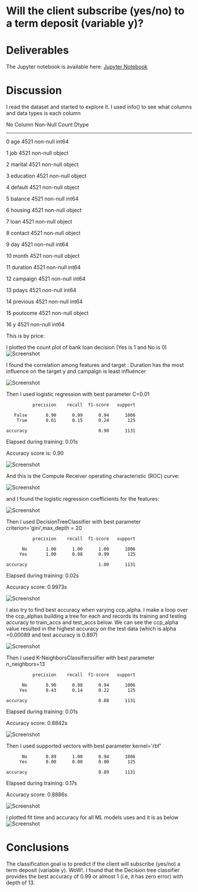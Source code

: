 # Will the client subscribe (yes/no) to a term deposit (variable y)?

# Deliverables

The Jupyter notebook is available here:
[Jupyter Notebook](https://github.com/hossamfattah/mlmodule17/MyWorkF.ipynb)

# Discussion
I read the dataset and started to explore it. I used info() to see what columns and data types is each column

 No   Column     Non-Null Count  Dtype 
---  ------     --------------  ----- 
 0   age        4521 non-null   int64 

 1   job        4521 non-null   object

 2   marital    4521 non-null   object

 3   education  4521 non-null   object

 4   default    4521 non-null   object

 5   balance    4521 non-null   int64 

 6   housing    4521 non-null   object

 7   loan       4521 non-null   object

 8   contact    4521 non-null   object

 9   day        4521 non-null   int64 

 10  month      4521 non-null   object

 11  duration   4521 non-null   int64 

 12  campaign   4521 non-null   int64 

 13  pdays      4521 non-null   int64 

 14  previous   4521 non-null   int64 

 15  poutcome   4521 non-null   object

 16  y          4521 non-null   int64 
 


This is by price:

I plotted the count plot of bank loan decision (Yes is 1 and No is 0)
![Screenshot](./images/image01.png)

I found the correlation among features and target :
Duration has the most influence on the target y and campaign is least influencer

![Screenshot](./images/image01_1.png)


Then I used logistic regression with best parameter C=0.01

              precision    recall  f1-score   support

       False       0.90      0.99      0.94      1006
        True       0.61      0.15      0.24       125

    accuracy                           0.90      1131

Elapsed during training: 0.01s

Accuracy score is:  0.90


![Screenshot](./images/image02.png)

And this is the Compute Receiver operating characteristic (ROC) curve: 

![Screenshot](./images/image02_2.png)

and I found the logistic regression coefficients for the features:

![Screenshot](./images/image02_3.png)

Then I used DecisionTreeClassifier with best parameter criterion='gini',max_depth = 20


              precision    recall  f1-score   support

          No       1.00      1.00      1.00      1006
         Yes       1.00      0.98      0.99       125

    accuracy                           1.00      1131


Elapsed during training: 0.02s

Accuracy score: 0.9973s

![Screenshot](./images/image03.png)


I also try to find best accuracy when varying ccp_alpha.  I make a loop over the ccp_alphas building a tree for each and records its training and testing accuracy to train_accs and test_accs below. We can see the ccp_alpha value resulted in the highest accuracy on the test data (which is alpha =0.00089 and test accuracy is 0.897)

![Screenshot](./images/image03_01.png)


Then I used K-NeighborsClassifierssifier with best parameter n_neighbors=13


              precision    recall  f1-score   support

          No       0.90      0.98      0.94      1006
         Yes       0.43      0.14      0.22       125

    accuracy                           0.88      1131
   
Elapsed during training: 0.01s

Accuracy score: 0.8842s


![Screenshot](./images/image04.png)


Then I used supported vectors with best parameter kernel='rbf'


          No       0.89      1.00      0.94      1006
         Yes       0.00      0.00      0.00       125

    accuracy                           0.89      1131

Elapsed during training: 0.17s

Accuracy score: 0.8886s


![Screenshot](./images/image05.png)


I plotted fit time and accuracy for all ML models uses and it is as below
![Screenshot](./images/image06.png)

# Conclusions 
The classification goal is to predict if the client will subscribe (yes/no) a term deposit (variable y). 
WoW!. I found that the Decision tree classifier provides the best accuracy of 0.99 or almost 1 (i.e, it has zero error) with depth of 13.